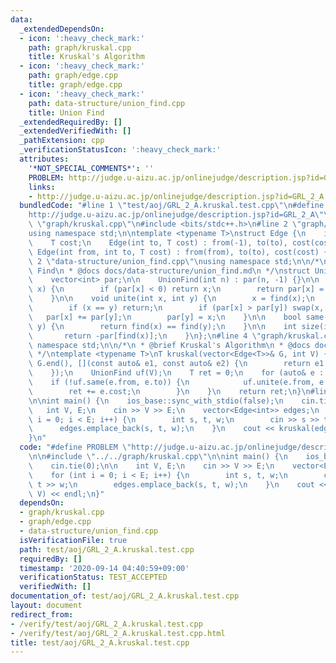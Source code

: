 ```yaml
---
data:
  _extendedDependsOn:
  - icon: ':heavy_check_mark:'
    path: graph/kruskal.cpp
    title: Kruskal's Algorithm
  - icon: ':heavy_check_mark:'
    path: graph/edge.cpp
    title: graph/edge.cpp
  - icon: ':heavy_check_mark:'
    path: data-structure/union_find.cpp
    title: Union Find
  _extendedRequiredBy: []
  _extendedVerifiedWith: []
  _pathExtension: cpp
  _verificationStatusIcon: ':heavy_check_mark:'
  attributes:
    '*NOT_SPECIAL_COMMENTS*': ''
    PROBLEM: http://judge.u-aizu.ac.jp/onlinejudge/description.jsp?id=GRL_2_A
    links:
    - http://judge.u-aizu.ac.jp/onlinejudge/description.jsp?id=GRL_2_A
  bundledCode: "#line 1 \"test/aoj/GRL_2_A.kruskal.test.cpp\"\n#define PROBLEM \"\
    http://judge.u-aizu.ac.jp/onlinejudge/description.jsp?id=GRL_2_A\"\n\n#line 1\
    \ \"graph/kruskal.cpp\"\n#include <bits/stdc++.h>\n#line 2 \"graph/edge.cpp\"\n\
    using namespace std;\n\ntemplate <typename T>\nstruct Edge {\n    int from, to;\n\
    \    T cost;\n    Edge(int to, T cost) : from(-1), to(to), cost(cost) {}\n   \
    \ Edge(int from, int to, T cost) : from(from), to(to), cost(cost) {}\n};\n#line\
    \ 2 \"data-structure/union_find.cpp\"\nusing namespace std;\n\n/*\n * @brief Union\
    \ Find\n * @docs docs/data-structure/union_find.md\n */\nstruct UnionFind {\n\
    \    vector<int> par;\n\n    UnionFind(int n) : par(n, -1) {}\n\n    int find(int\
    \ x) {\n        if (par[x] < 0) return x;\n        return par[x] = find(par[x]);\n\
    \    }\n\n    void unite(int x, int y) {\n        x = find(x);\n        y = find(y);\n\
    \        if (x == y) return;\n        if (par[x] > par[y]) swap(x, y);\n     \
    \   par[x] += par[y];\n        par[y] = x;\n    }\n\n    bool same(int x, int\
    \ y) {\n        return find(x) == find(y);\n    }\n\n    int size(int x) {\n \
    \       return -par[find(x)];\n    }\n};\n#line 4 \"graph/kruskal.cpp\"\nusing\
    \ namespace std;\n\n/*\n * @brief Kruskal's Algorithm\n * @docs docs/graph/kruskal.md\n\
    \ */\ntemplate <typename T>\nT kruskal(vector<Edge<T>>& G, int V) {\n    sort(G.begin(),\
    \ G.end(), [](const auto& e1, const auto& e2) {\n        return e1.cost < e2.cost;\n\
    \    });\n    UnionFind uf(V);\n    T ret = 0;\n    for (auto& e : G) {\n    \
    \    if (!uf.same(e.from, e.to)) {\n            uf.unite(e.from, e.to);\n    \
    \        ret += e.cost;\n        }\n    }\n    return ret;\n}\n#line 4 \"test/aoj/GRL_2_A.kruskal.test.cpp\"\
    \n\nint main() {\n    ios_base::sync_with_stdio(false);\n    cin.tie(0);\n\n \
    \   int V, E;\n    cin >> V >> E;\n    vector<Edge<int>> edges;\n    for (int\
    \ i = 0; i < E; i++) {\n        int s, t, w;\n        cin >> s >> t >> w;\n  \
    \      edges.emplace_back(s, t, w);\n    }\n    cout << kruskal(edges, V) << endl;\n\
    }\n"
  code: "#define PROBLEM \"http://judge.u-aizu.ac.jp/onlinejudge/description.jsp?id=GRL_2_A\"\
    \n\n#include \"../../graph/kruskal.cpp\"\n\nint main() {\n    ios_base::sync_with_stdio(false);\n\
    \    cin.tie(0);\n\n    int V, E;\n    cin >> V >> E;\n    vector<Edge<int>> edges;\n\
    \    for (int i = 0; i < E; i++) {\n        int s, t, w;\n        cin >> s >>\
    \ t >> w;\n        edges.emplace_back(s, t, w);\n    }\n    cout << kruskal(edges,\
    \ V) << endl;\n}"
  dependsOn:
  - graph/kruskal.cpp
  - graph/edge.cpp
  - data-structure/union_find.cpp
  isVerificationFile: true
  path: test/aoj/GRL_2_A.kruskal.test.cpp
  requiredBy: []
  timestamp: '2020-09-14 04:40:59+09:00'
  verificationStatus: TEST_ACCEPTED
  verifiedWith: []
documentation_of: test/aoj/GRL_2_A.kruskal.test.cpp
layout: document
redirect_from:
- /verify/test/aoj/GRL_2_A.kruskal.test.cpp
- /verify/test/aoj/GRL_2_A.kruskal.test.cpp.html
title: test/aoj/GRL_2_A.kruskal.test.cpp
---
```

